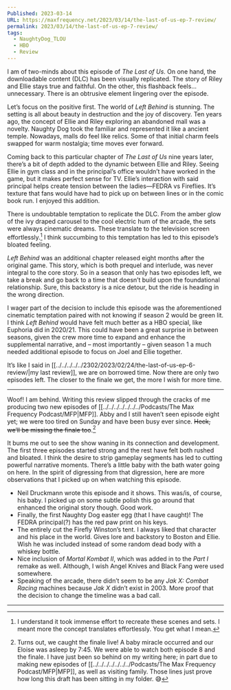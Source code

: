 ```yaml
---
Published: 2023-03-14
URL: https://maxfrequency.net/2023/03/14/the-last-of-us-ep-7-review/
permalink: 2023/03/14/the-last-of-us-ep-7-review/
tags:
  - NaughtyDog_TLOU
  - HBO
  - Review
---
```

I am of two-minds about this episode of *The Last of Us*. On one hand, the downloadable content (DLC) has been visually replicated. The story of Riley and Ellie stays true and faithful. On the other, this flashback feels…unnecessary. There is an obtrusive element lingering over the episode.

Let’s focus on the positive first. The world of *Left Behind* is stunning. The setting is all about beauty in destruction and the joy of discovery. Ten years ago, the concept of Ellie and Riley exploring an abandoned mall was a novelty. Naughty Dog took the familiar and represented it like a ancient temple. Nowadays, malls do feel like relics. Some of that initial charm feels swapped for warm nostalgia; time moves ever forward.

Coming back to this particular chapter of *The Last of Us* nine years later, there’s a bit of depth added to the dynamic between Ellie and Riley. Seeing Ellie in gym class and in the principal’s office wouldn’t have worked in the game, but it makes perfect sense for TV. Ellie’s interaction with said principal helps create tension between the ladies—FEDRA vs Fireflies. It’s texture that fans would have had to pick up on between lines or in the comic book run. I enjoyed this addition.

There is undoubtable temptation to replicate the DLC. From the amber glow of the ivy draped carousel to the cool electric hum of the arcade, the sets were always cinematic dreams. These translate to the television screen effortlessly.[^1] I think succumbing to this temptation has led to this episode’s bloated feeling.

*Left Behind* was an additional chapter released eight months after the original game. This story, which is both prequel and interlude, was never integral to the core story. So in a season that only has two episodes left, we take a break and go back to a time that doesn’t build upon the foundational relationship. Sure, this backstory is a nice detour, but the ride is heading in the wrong direction.

I wager part of the decision to include this episode was the aforementioned cinematic temptation paired with not knowing if season 2 would be green lit. I think *Left Behind* would have felt much better as a HBO special, like Euphoria did in 2020/21. This could have been a great surprise in between seasons, given the crew more time to expand and enhance the supplemental narrative, and – most importantly – given season 1 a much needed additional episode to focus on Joel and Ellie together.

It’s like I said in [[../../../../../2302/2023/02/24/the-last-of-us-ep-6-review/|my last review]], we are on borrowed time. Now there are only two episodes left. The closer to the finale we get, the more I wish for more time.

---
Woof! I am behind. Writing this review slipped through the cracks of me producing two new episodes of [[../../../../../../../Podcasts/The Max Frequency Podcast/MFP|MFP]]. Abby and I still haven’t seen episode eight yet; we were too tired on Sunday and have been busy ever since. ~~Heck, we’ll be missing the finale too~~.[^2]

It bums me out to see the show waning in its connection and development. The first three episodes started strong and the rest have felt both rushed and bloated. I think the desire to strip gameplay segments has led to cutting powerful narrative moments. There’s a little baby with the bath water going on here. In the spirit of digressing from that digression, here are more observations that I picked up on when watching this episode.

- Neil Druckmann wrote this episode and it shows. This was/is, of course, his baby. I picked up on some subtle polish this go around that enhanced the original story though. Good work.
- Finally, the first Naughty Dog easter egg (that I have caught)! The FEDRA principal(?) has the red paw print on his keys.
- The entirely cut the Firefly Winston’s tent. I always liked that character and his place in the world. Gives lore and backstory to Boston and Ellie. Wish he was included instead of some random dead body with a whiskey bottle.
- Nice inclusion of *Mortal Kombat II*, which was added in to the *Part I* remake as well. Although, I wish Angel Knives and Black Fang were used somewhere.
- Speaking of the arcade, there didn’t seem to be any *Jak X: Combat Racing* machines because *Jak X* didn’t exist in 2003. More proof that the decision to change the timeline was a bad call.

---
[^1]: I understand it took immense effort to recreate these scenes and sets. I meant more the concept translates effortlessly. You get what I mean.
[^2]: Turns out, we caught the finale live! A baby miracle occurred and our Eloise was asleep by 7:45. We were able to watch both episode 8 and the finale. I have just been so behind on my writing here; in part due to making new episodes of [[../../../../../../../Podcasts/The Max Frequency Podcast/MFP|MFP]], as well as visiting family. Those lines just prove how long this draft has been sitting in my folder. 😅